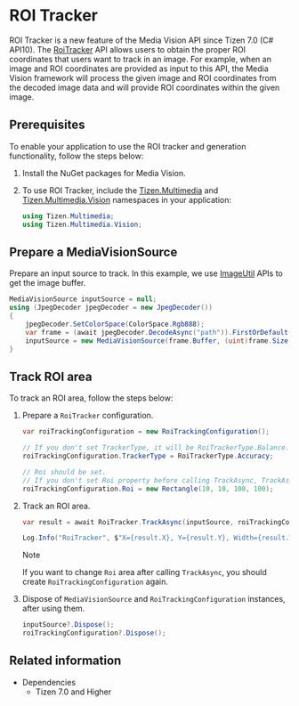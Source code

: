 # ROI Tracker

ROI Tracker is a new feature of the Media Vision API since Tizen 7.0 (C# API10). The [RoiTracker](/application/dotnet/api/TizenFX/latest/api/Tizen.Multimedia.Vision.RoiTracker.html) API allows users to obtain the proper ROI coordinates that users want to track in an image. For example, when an image and ROI coordinates are provided as input to this API, the Media Vision framework will process the given image and ROI coordinates from the decoded image data and will provide ROI coordinates within the given image.

## Prerequisites

To enable your application to use the ROI tracker and generation functionality, follow the steps below:

1.  Install the NuGet packages for Media Vision.
2.  To use ROI Tracker, include the [Tizen.Multimedia](/application/dotnet/api/TizenFX/latest/api/Tizen.Multimedia.html) and [Tizen.Multimedia.Vision](/application/dotnet/api/TizenFX/latest/api/Tizen.Multimedia.Vision.html) namespaces in your application:

    ```csharp
    using Tizen.Multimedia;
    using Tizen.Multimedia.Vision;
    ```

## Prepare a MediaVisionSource

Prepare an input source to track. In this example, we use [ImageUtil](/application/dotnet/api/TizenFX/latest/api/Tizen.Multimedia.Util.ImageUtil.html) APIs to get the image buffer.

```csharp
MediaVisionSource inputSource = null;
using (JpegDecoder jpegDecoder = new JpegDecoder())
{
    jpegDecoder.SetColorSpace(ColorSpace.Rgb888);
    var frame = (await jpegDecoder.DecodeAsync("path")).FirstOrDefault();
    inputSource = new MediaVisionSource(frame.Buffer, (uint)frame.Size.Width, (uint)frame.Size.Height, ColorSpace.Rgb888);
}
```

## Track ROI area
To track an ROI area, follow the steps below:

1. Prepare a `RoiTracker` configuration.

    ```csharp
    var roiTrackingConfiguration = new RoiTrackingConfiguration();

    // If you don't set TrackerType, it will be RoiTrackerType.Balance.
    roiTrackingConfiguration.TrackerType = RoiTrackerType.Accuracy;

    // Roi should be set.
    // If you don't set Roi property before calling TrackAsync, TrackAsync method will throws ArgumentException.
    roiTrackingConfiguration.Roi = new Rectangle(10, 10, 100, 100);
    ```

2. Track an ROI area.

    ```csharp
    var result = await RoiTracker.TrackAsync(inputSource, roiTrackingConfiguration);

    Log.Info("RoiTracker", $"X={result.X}, Y={result.Y}, Width={result.Width}, Height={result.Height}, ");
    ```

    > [!NOTE]
    > If you want to change `Roi` area after calling `TrackAsync`, you should create `RoiTrackingConfiguration` again.

3. Dispose of `MediaVisionSource` and `RoiTrackingConfiguration` instances, after using them.

    ```csharp
    inputSource?.Dispose();
    roiTrackingConfiguration?.Dispose();
    ```

## Related information
- Dependencies
  - Tizen 7.0 and Higher

